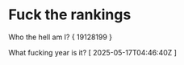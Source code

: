 # Fuck the rankings

Who the hell am I?
{ 19128199 }

What fucking year is it?
[ 2025-05-17T04:46:40Z ]
